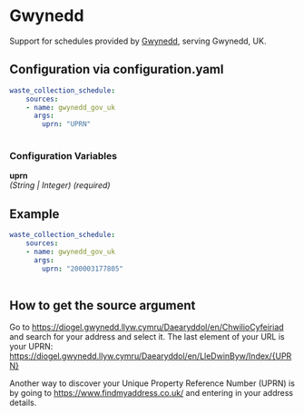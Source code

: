 # Gwynedd

Support for schedules provided by [Gwynedd](https://www.gwynedd.gov.uk/), serving Gwynedd, UK.

## Configuration via configuration.yaml

```yaml
waste_collection_schedule:
    sources:
    - name: gwynedd_gov_uk
      args:
        uprn: "UPRN"
        
```

### Configuration Variables

**uprn**  
*(String | Integer) (required)*

## Example

```yaml
waste_collection_schedule:
    sources:
    - name: gwynedd_gov_uk
      args:
        uprn: "200003177805"
        
```

## How to get the source argument

Go to <https://diogel.gwynedd.llyw.cymru/Daearyddol/en/ChwilioCyfeiriad> and search for your address and select it. The last element of your URL is your UPRN: https://diogel.gwynedd.llyw.cymru/Daearyddol/en/LleDwinByw/Index/{UPRN}

Another way to discover your Unique Property Reference Number (UPRN) is by going to <https://www.findmyaddress.co.uk/> and entering in your address details.
